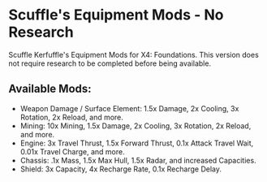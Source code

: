 # Scuffle's Equipment Mods - No Research
Scuffle Kerfuffle's Equipment Mods for X4: Foundations. This version does not require research to be completed before being available.

## Available Mods:

* Weapon Damage / Surface Element: 1.5x Damage, 2x Cooling, 3x Rotation, 2x Reload, and more.
* Mining: 10x Mining, 1.5x Damage, 2x Cooling, 3x Rotation, 2x Reload, and more.
* Engine: 3x Travel Thrust, 1.5x Forward Thrust, 0.1x Attack Travel Wait, 0.01x Travel Charge, and more.
* Chassis: .1x Mass, 1.5x Max Hull, 1.5x Radar, and increased Capacities.
* Shield: 3x Capacity, 4x Recharge Rate, 0.1x Recharge Delay.